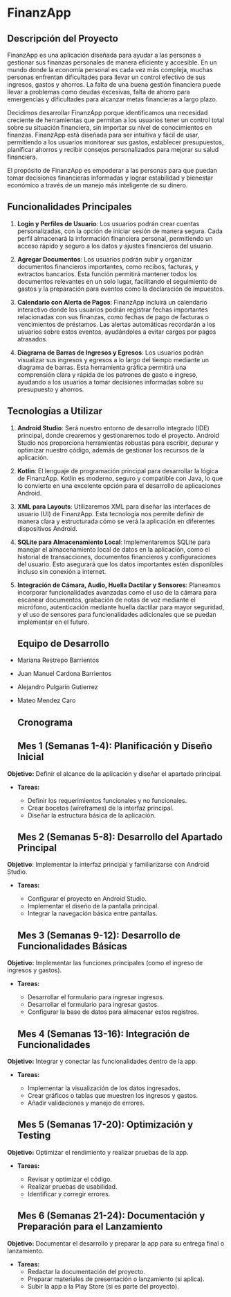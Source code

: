 # FinanzApp

## Descripción del Proyecto

FinanzApp es una aplicación diseñada para ayudar a las personas a gestionar sus finanzas personales de manera eficiente y accesible. En un mundo donde la economía personal es cada vez más compleja, muchas personas enfrentan dificultades para llevar un control efectivo de sus ingresos, gastos y ahorros. La falta de una buena gestión financiera puede llevar a problemas como deudas excesivas, falta de ahorro para emergencias y dificultades para alcanzar metas financieras a largo plazo.

Decidimos desarrollar FinanzApp porque identificamos una necesidad creciente de herramientas que permitan a los usuarios tener un control total sobre su situación financiera, sin importar su nivel de conocimientos en finanzas. FinanzApp está diseñada para ser intuitiva y fácil de usar, permitiendo a los usuarios monitorear sus gastos, establecer presupuestos, planificar ahorros y recibir consejos personalizados para mejorar su salud financiera.

El propósito de FinanzApp es empoderar a las personas para que puedan tomar decisiones financieras informadas y lograr estabilidad y bienestar económico a través de un manejo más inteligente de su dinero.

## Funcionalidades Principales

  1. **Login y Perfiles de Usuario**: Los usuarios podrán crear cuentas personalizadas, con la opción de iniciar sesión de manera segura. Cada perfil almacenará la información financiera personal, permitiendo un acceso rápido y seguro a los datos y ajustes financieros del usuario.
  
  2. **Agregar Documentos**: Los usuarios podrán subir y organizar documentos financieros importantes, como recibos, facturas, y extractos bancarios. Esta función permitirá mantener todos los documentos relevantes en un solo lugar, facilitando el seguimiento de gastos y la preparación para eventos como la declaración de impuestos.
    
   3.  **Calendario con Alerta de Pagos**: FinanzApp incluirá un calendario interactivo donde los usuarios podrán registrar fechas importantes relacionadas con sus finanzas, como fechas de pago de facturas o vencimientos de préstamos. Las alertas automáticas recordarán a los usuarios sobre estos eventos, ayudándoles a evitar cargos por pagos atrasados.
    
   4. **Diagrama de Barras de Ingresos y Egresos**: Los usuarios podrán visualizar sus ingresos y egresos a lo largo del tiempo mediante un diagrama de barras. Esta herramienta gráfica permitirá una comprensión clara y rápida de los patrones de gasto e ingreso, ayudando a los usuarios a tomar decisiones informadas sobre su presupuesto y ahorros.
    
## Tecnologías a Utilizar

  1. **Android Studio**: Será nuestro entorno de desarrollo integrado (IDE) principal, donde crearemos y gestionaremos todo el proyecto. Android Studio nos proporciona herramientas robustas para escribir, depurar y optimizar nuestro código, además de gestionar los recursos de la aplicación.
  
 2.  **Kotlin**: El lenguaje de programación principal para desarrollar la lógica de FinanzApp. Kotlin es moderno, seguro y compatible con Java, lo que lo convierte en una excelente opción para el desarrollo de aplicaciones Android.
  
 3.  **XML para Layouts**: Utilizaremos XML para diseñar las interfaces de usuario (UI) de FinanzApp. Esta tecnología nos permite definir de manera clara y estructurada cómo se verá la aplicación en diferentes dispositivos Android.
  
 4.  **SQLite para Almacenamiento Local**: Implementaremos SQLite para manejar el almacenamiento local de datos en la aplicación, como el historial de transacciones, documentos financieros y configuraciones del usuario. Esto asegurará que los datos importantes estén disponibles incluso sin conexión a internet.
  
 5. **Integración de Cámara, Audio, Huella Dactilar y Sensores**: Planeamos incorporar funcionalidades avanzadas como el uso de la cámara para escanear documentos, grabación de notas de voz mediante el micrófono, autenticación mediante huella dactilar para mayor seguridad, y el uso de sensores para funcionalidades adicionales que se puedan implementar en el futuro.
  
      ## Equipo de Desarrollo
      
- Mariana Restrepo Barrientos
- Juan Manuel Cardona Barrientos
- Alejandro Pulgarin Gutierrez
- Mateo Mendez Caro

    ## Cronograma
  
    ## Mes 1 (Semanas 1-4): Planificación y Diseño Inicial

**Objetivo:** Definir el alcance de la aplicación y diseñar el apartado principal.
- **Tareas:**
    -   Definir los requerimientos funcionales y no funcionales.
    -   Crear bocetos (wireframes) de la interfaz principal.
    -   Diseñar la estructura básica de la aplicación.

    ## Mes 2 (Semanas 5-8): Desarrollo del Apartado Principal
**Objetivo**: Implementar la interfaz principal y familiarizarse con Android Studio.
- **Tareas:**
    - Configurar el proyecto en Android Studio.
    - Implementar el diseño de la pantalla principal.
    - Integrar la navegación básica entre pantallas.

    ## Mes 3 (Semanas 9-12): Desarrollo de Funcionalidades Básicas
**Objetivo:** Implementar las funciones principales (como el ingreso de ingresos y gastos).
- **Tareas:**
    - Desarrollar el formulario para ingresar ingresos.
    - Desarrollar el formulario para ingresar gastos.
    - Configurar la base de datos para almacenar estos registros.

    ## Mes 4 (Semanas 13-16): Integración de Funcionalidades
**Objetivo:** Integrar y conectar las funcionalidades dentro de la app.
- **Tareas:**
    - Implementar la visualización de los datos ingresados.
    - Crear gráficos o tablas que muestren los ingresos y gastos.
    - Añadir validaciones y manejo de errores.

    ## Mes 5 (Semanas 17-20): Optimización y Testing
**Objetivo:** Optimizar el rendimiento y realizar pruebas de la app.
- **Tareas:**
    - Revisar y optimizar el código.
    - Realizar pruebas de usabilidad.
    - Identificar y corregir errores.

    ## Mes 6 (Semanas 21-24): Documentación y Preparación para el Lanzamiento
**Objetivo:** Documentar el desarrollo y preparar la app para su entrega final o lanzamiento.
- **Tareas:**
    - Redactar la documentación del proyecto.
    - Preparar materiales de presentación o lanzamiento (si aplica).
    - Subir la app a la Play Store (si es parte del proyecto).
    